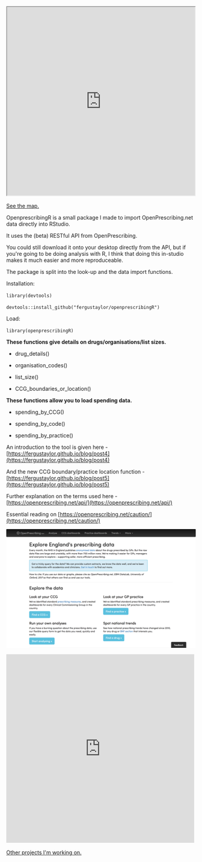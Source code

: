 <style>
    iframe {
        width: 500px;
        height: 500px;
    }
</style>
<iframe src="https://fergustaylor.github.io/blogimages/post5map.html">
</iframe>

[See the map.](https://fergustaylor.github.io/blogimages/post5map.html)

OpenprescribingR is a small package I made to import OpenPrescribing.net data directly into RStudio.

It uses the (beta) RESTful API from OpenPrescribing.

You could still download it onto your desktop directly from the API, but if you're going to be doing analysis with R, I think that doing this in-studio makes it much easier and more reproduceable.

The package is split into the look-up and the data import functions.

Installation:

`library(devtools)`

`devtools::install_github("fergustaylor/openprescribingR")`

Load:

`library(openprescribingR)`


__These functions give details on drugs/organisations/list sizes.__

 *  drug_details()

 *  organisation_codes()
 
 *  list_size()
 
 *  CCG_boundaries_or_location()

__These functions allow you to load spending data.__

 *  spending_by_CCG()

 *  spending_by_code()

 *  spending_by_practice()

An introduction to the tool is given here - [https://fergustaylor.github.io/blog/post4](https://fergustaylor.github.io/blog/post4)

And the new CCG boundary/practice location function - [https://fergustaylor.github.io/blog/post5](https://fergustaylor.github.io/blog/post5)

Further explanation on the terms used here - [https://openprescribing.net/api/](https://openprescribing.net/api/)

Essential reading on [https://openprescribing.net/caution/](https://openprescribing.net/caution/)

[![Picture](openpres.png)](https://openprescribing.net/ "https://openprescribing.net/")

<iframe width="560" height="315" src="https://www.youtube.com/embed/U-hvuEfUUOM" frameborder="0" allowfullscreen></iframe>

[Other projects I'm working on.](https://fergustaylor.github.io) 

